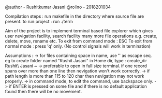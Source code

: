 @author - Rushitkumar Jasani   @rollno - 2018201034

Compilation steps : run makefile in the directory where source file are present.
to run project : run ./term

Aim of the project is to implement terminal based file explorer
which gives user nevigation facility, search facility many more 
file operations e.g. create, delete, move, rename etc.
To exit from command mode : ESC 
To exit from normal mode : press 'q' only.
(No control signals will work in termination)

Assumptions : 
-> for files containing space in name, use '\' as escape seq.
   eg to create folder named "Rushit Jasani" in Home dir, type : 
   create_dir Rushit\ Jasani ~
-> preferable to open in full size terminal. if one record spans
   over more than one line then nevigation won't work correctly.
-> if path length is more than 115 to 120 char then nevigation 
   may not work properly.
-> in command mode, to edit the command, use backspace only.
-> if ENTER is pressed on some file and if there is no default 
   application found then there will be no movement.
